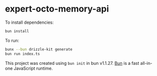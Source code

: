 # expert-octo-memory-api

To install dependencies:

```bash
bun install
```

To run:

```bash
bunx --bun drizzle-kit generate
bun run index.ts
```

This project was created using `bun init` in bun v1.1.27. [Bun](https://bun.sh) is a fast all-in-one JavaScript runtime.
